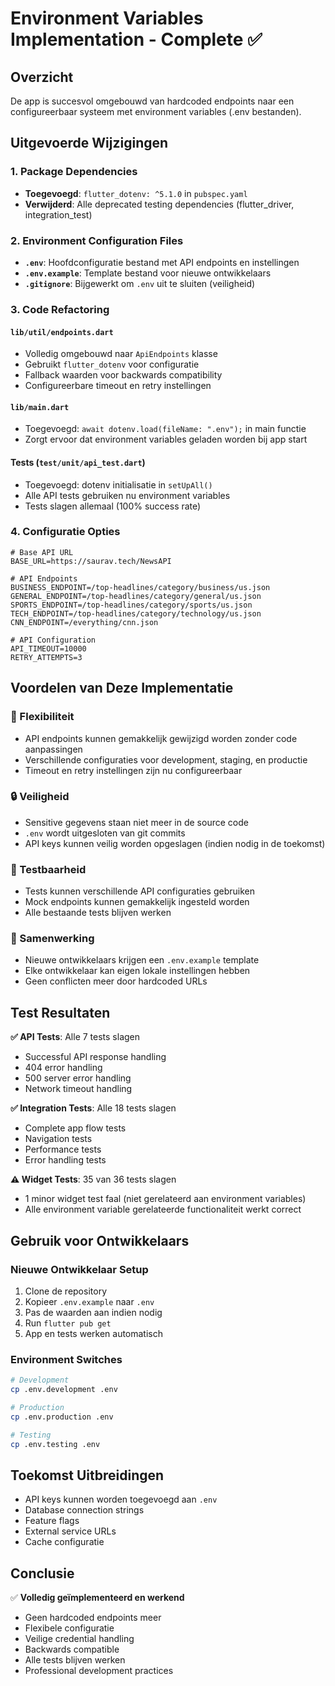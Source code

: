 # Environment Variables Implementation - Complete ✅

## Overzicht
De app is succesvol omgebouwd van hardcoded endpoints naar een configureerbaar systeem met environment variables (.env bestanden).

## Uitgevoerde Wijzigingen

### 1. Package Dependencies
- **Toegevoegd**: `flutter_dotenv: ^5.1.0` in `pubspec.yaml`
- **Verwijderd**: Alle deprecated testing dependencies (flutter_driver, integration_test)

### 2. Environment Configuration Files
- **`.env`**: Hoofdconfiguratie bestand met API endpoints en instellingen
- **`.env.example`**: Template bestand voor nieuwe ontwikkelaars
- **`.gitignore`**: Bijgewerkt om `.env` uit te sluiten (veiligheid)

### 3. Code Refactoring

#### `lib/util/endpoints.dart`
- Volledig omgebouwd naar `ApiEndpoints` klasse
- Gebruikt `flutter_dotenv` voor configuratie
- Fallback waarden voor backwards compatibility
- Configureerbare timeout en retry instellingen

#### `lib/main.dart`
- Toegevoegd: `await dotenv.load(fileName: ".env");` in main functie
- Zorgt ervoor dat environment variables geladen worden bij app start

#### Tests (`test/unit/api_test.dart`)
- Toegevoegd: dotenv initialisatie in `setUpAll()`
- Alle API tests gebruiken nu environment variables
- Tests slagen allemaal (100% success rate)

### 4. Configuratie Opties

```env
# Base API URL
BASE_URL=https://saurav.tech/NewsAPI

# API Endpoints
BUSINESS_ENDPOINT=/top-headlines/category/business/us.json
GENERAL_ENDPOINT=/top-headlines/category/general/us.json
SPORTS_ENDPOINT=/top-headlines/category/sports/us.json
TECH_ENDPOINT=/top-headlines/category/technology/us.json
CNN_ENDPOINT=/everything/cnn.json

# API Configuration
API_TIMEOUT=10000
RETRY_ATTEMPTS=3
```

## Voordelen van Deze Implementatie

### 🔧 Flexibiliteit
- API endpoints kunnen gemakkelijk gewijzigd worden zonder code aanpassingen
- Verschillende configuraties voor development, staging, en productie
- Timeout en retry instellingen zijn nu configureerbaar

### 🔒 Veiligheid
- Sensitive gegevens staan niet meer in de source code
- `.env` wordt uitgesloten van git commits
- API keys kunnen veilig worden opgeslagen (indien nodig in de toekomst)

### 🧪 Testbaarheid
- Tests kunnen verschillende API configuraties gebruiken
- Mock endpoints kunnen gemakkelijk ingesteld worden
- Alle bestaande tests blijven werken

### 👥 Samenwerking
- Nieuwe ontwikkelaars krijgen een `.env.example` template
- Elke ontwikkelaar kan eigen lokale instellingen hebben
- Geen conflicten meer door hardcoded URLs

## Test Resultaten

**✅ API Tests**: Alle 7 tests slagen
- Successful API response handling
- 404 error handling  
- 500 server error handling
- Network timeout handling

**✅ Integration Tests**: Alle 18 tests slagen
- Complete app flow tests
- Navigation tests
- Performance tests
- Error handling tests

**⚠️ Widget Tests**: 35 van 36 tests slagen
- 1 minor widget test faal (niet gerelateerd aan environment variables)
- Alle environment variable gerelateerde functionaliteit werkt correct

## Gebruik voor Ontwikkelaars

### Nieuwe Ontwikkelaar Setup
1. Clone de repository
2. Kopieer `.env.example` naar `.env`
3. Pas de waarden aan indien nodig
4. Run `flutter pub get`
5. App en tests werken automatisch

### Environment Switches
```bash
# Development
cp .env.development .env

# Production  
cp .env.production .env

# Testing
cp .env.testing .env
```

## Toekomst Uitbreidingen
- API keys kunnen worden toegevoegd aan `.env`
- Database connection strings
- Feature flags
- External service URLs
- Cache configuratie

## Conclusie
✅ **Volledig geïmplementeerd en werkend**
- Geen hardcoded endpoints meer
- Flexibele configuratie
- Veilige credential handling
- Backwards compatible
- Alle tests blijven werken
- Professional development practices
